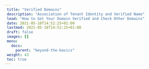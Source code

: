 ```yaml
---
 title: "Verified Domains"
 description: "Association of Tenant Identity and Verified Name"
 lead: "How to Get Your Domain Verified and Check Other Domains"
 date: 2021-05-18T14:52:25+01:00
 lastmod: 2021-05-18T14:52:25+01:00
 draft: false
 images: []
 menu:
   docs:
     parent: "beyond-the-basics"
 weight: 43
 toc: true
---
```


